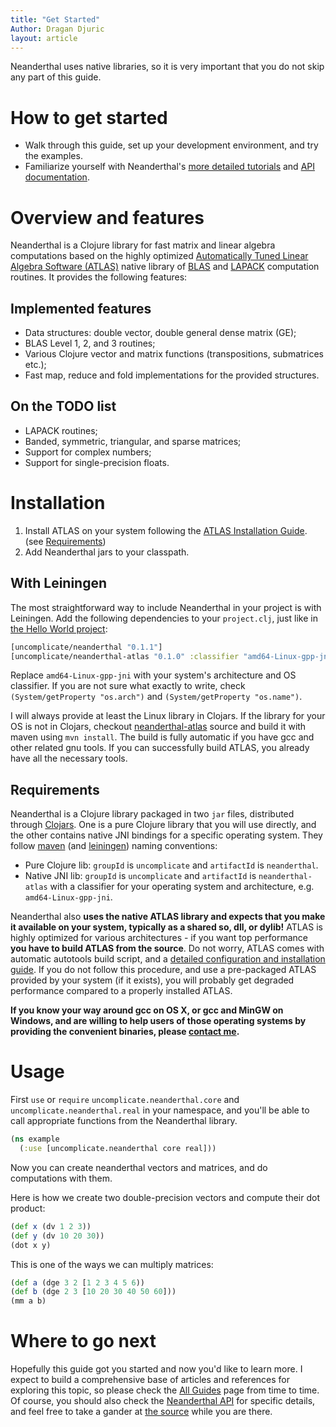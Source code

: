 ```yaml
---
title: "Get Started"
Author: Dragan Djuric
layout: article
---
```


Neanderthal uses native libraries, so it is very important that you do not skip any part of this guide.

# How to get started
* Walk through this guide, set up your development environment, and try the examples.
* Familiarize yourself with Neanderthal's [more detailed tutorials](/articles/guides.html) and [API documentation](/codox).

# Overview and features

Neanderthal is a Clojure library for fast matrix and linear algebra computations based on the highly optimized [Automatically Tuned Linear Algebra Software (ATLAS)](http://math-atlas.sourceforge.net/) native library of [BLAS](http://netlib.org/blas/) and [LAPACK](http://www.netlib.org/lapack/) computation routines. It provides the following features:

## Implemented features

* Data structures: double vector, double general dense matrix (GE);
* BLAS Level 1, 2, and 3 routines;
* Various Clojure vector and matrix functions (transpositions, submatrices etc.);
* Fast map, reduce and fold implementations for the provided structures.

## On the TODO list

* LAPACK routines;
* Banded, symmetric, triangular, and sparse matrices;
* Support for complex numbers;
* Support for single-precision floats.

# Installation

1. Install ATLAS on your system following the [ATLAS Installation Guide](http://math-atlas.sourceforge.net/atlas_install/atlas_install.html). (see [Requirements](#requirements))
2. Add Neanderthal jars to your classpath.

## With Leiningen

The most straightforward way to include Neanderthal in your project is with Leiningen. Add the following dependencies to your `project.clj`, just like in [the Hello World project](https://github.com/uncomplicate/neanderthal/blob/master/examples/hello-world/project.clj):

```clojure
[uncomplicate/neanderthal "0.1.1"]
[uncomplicate/neanderthal-atlas "0.1.0" :classifier "amd64-Linux-gpp-jni"]
```

Replace `amd64-Linux-gpp-jni` with your system's architecture and OS classifier. If you are not sure what exactly to write, check `(System/getProperty "os.arch")` and `(System/getProperty "os.name")`.

I will always provide at least the Linux library in Clojars. If the library for your OS is not in Clojars, checkout [neanderthal-atlas](https://github.com/uncomplicate/neanderthal-atlas) source and build it with maven using `mvn install`. The build is fully automatic if you have gcc and other related gnu tools. If you can successfully build ATLAS, you already have all the necessary tools.

## Requirements

Neanderthal is a Clojure library packaged in two `jar` files, distributed through [Clojars](http://clojars.org). One is a pure Clojure library that you will use directly, and the other contains native JNI bindings for a specific operating system. They follow [maven](http://www.maven.org) (and [leiningen](http://www.leiningen.org)) naming conventions:

* Pure Clojure lib: `groupId` is `uncomplicate` and `artifactId` is `neanderthal`.
* Native JNI lib: `groupId` is `uncomplicate` and `artifactId` is `neanderthal-atlas` with a classifier for your operating system and architecture, e.g. `amd64-Linux-gpp-jni`.

Neanderthal also **uses the native ATLAS library and expects that you make it available on your system, typically as a shared so, dll, or dylib!** ATLAS is highly optimized for various architectures - if you want top performance **you have to build ATLAS from the source**. Do not worry, ATLAS comes with automatic autotools build script, and a [detailed configuration and installation guide](http://math-atlas.sourceforge.net/atlas_install/atlas_install.html). If you do not follow this procedure, and use a pre-packaged ATLAS provided by your system (if it exists), you will probably get degraded performance compared to a properly installed ATLAS.

**If you know your way around gcc on OS X, or gcc and MinGW on Windows, and are willing to help users of those
operating systems by providing the convenient binaries, please [contact me](/articles/community.html).**

# Usage

First `use` or `require` `uncomplicate.neanderthal.core` and `uncomplicate.neanderthal.real` in your namespace, and you'll be able to call appropriate functions from the Neanderthal library.

```clojure
(ns example
  (:use [uncomplicate.neanderthal core real]))
```

Now you can create neanderthal vectors and matrices, and do computations with them.

Here is how we create two double-precision vectors and compute their dot product:

```clojure
(def x (dv 1 2 3))
(def y (dv 10 20 30))
(dot x y)
```

This is one of the ways we can multiply matrices:

```clojure
(def a (dge 3 2 [1 2 3 4 5 6))
(def b (dge 2 3 [10 20 30 40 50 60]))
(mm a b)
```

# Where to go next

Hopefully this guide got you started and now you'd like to learn more. I expect to build a comprehensive base of articles and references for exploring this topic, so please check the [All Guides](/articles/guides.html) page from time to time. Of course, you should also check the [Neanderthal API](/codox) for specific details, and feel free to take a gander at [the source](https://github.com/uncomplicate/neanderthal) while you are there.
